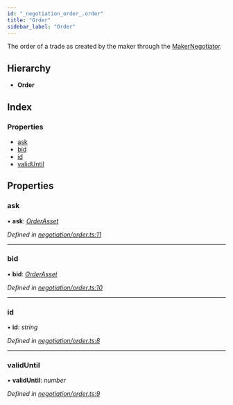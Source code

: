 ```yaml
---
id: "_negotiation_order_.order"
title: "Order"
sidebar_label: "Order"
---
```


The order of a trade as created by the maker through the [MakerNegotiator](../modules/_negotiation_maker_negotiator_.md#makernegotiator).

## Hierarchy

* **Order**

## Index

### Properties

* [ask](_negotiation_order_.order.md#ask)
* [bid](_negotiation_order_.order.md#bid)
* [id](_negotiation_order_.order.md#id)
* [validUntil](_negotiation_order_.order.md#validuntil)

## Properties

###  ask

• **ask**: *[OrderAsset](_negotiation_order_.orderasset.md)*

*Defined in [negotiation/order.ts:11](https://github.com/comit-network/comit-js-sdk/blob/d75521e/src/negotiation/order.ts#L11)*

___

###  bid

• **bid**: *[OrderAsset](_negotiation_order_.orderasset.md)*

*Defined in [negotiation/order.ts:10](https://github.com/comit-network/comit-js-sdk/blob/d75521e/src/negotiation/order.ts#L10)*

___

###  id

• **id**: *string*

*Defined in [negotiation/order.ts:8](https://github.com/comit-network/comit-js-sdk/blob/d75521e/src/negotiation/order.ts#L8)*

___

###  validUntil

• **validUntil**: *number*

*Defined in [negotiation/order.ts:9](https://github.com/comit-network/comit-js-sdk/blob/d75521e/src/negotiation/order.ts#L9)*
